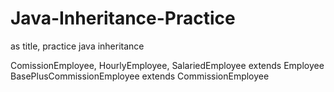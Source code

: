 # Java-Inheritance-Practice
as title, practice java inheritance

ComissionEmployee, HourlyEmployee, SalariedEmployee extends Employee
BasePlusCommissionEmployee extends CommissionEmployee

